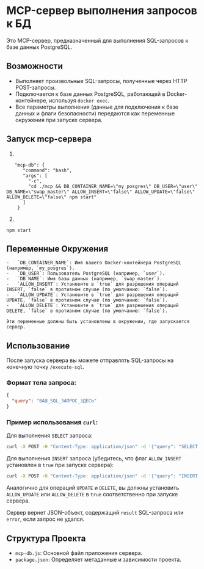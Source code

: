 # MCP-сервер выполнения запросов к БД

Это MCP-сервер, предназначенный для выполнения SQL-запросов к базе данных PostgreSQL.

## Возможности

-   Выполняет произвольные SQL-запросы, полученные через HTTP POST-запросы.
-   Подключается к базе данных PostgreSQL, работающей в Docker-контейнере, используя `docker exec`.
-   Все параметры выполнения (данные для подключения к базе данных и флаги безопасности) передаются как переменные окружения при запуске сервера.

## Запуск mcp-сервера

1.
```
   "mcp-db": {
      "command": "bash",
      "args": [
        "-c",
        "cd ./mcp && DB_CONTAINER_NAME=\"my_posgres\" DB_USER=\"user\" DB_NAME=\"swap_master\" ALLOW_INSERT=\"false\" ALLOW_UPDATE=\"false\" ALLOW_DELETE=\"false\" npm start"
      ]
    }
```

2. 
```npm start```

## Переменные Окружения
    -   `DB_CONTAINER_NAME`: Имя вашего Docker-контейнера PostgreSQL (например, `my_posgres`).
    -   `DB_USER`: Пользователь PostgreSQL (например, `user`).
    -   `DB_NAME`: Имя базы данных (например, `swap_master`).
    -   `ALLOW_INSERT`: Установите в `true` для разрешения операций INSERT, `false` в противном случае (по умолчанию: `false`).
    -   `ALLOW_UPDATE`: Установите в `true` для разрешения операций UPDATE, `false` в противном случае (по умолчанию: `false`).
    -   `ALLOW_DELETE`: Установите в `true` для разрешения операций DELETE, `false` в противном случае (по умолчанию: `false`).

    Эти переменные должны быть установлены в окружении, где запускается сервер.

## Использование

После запуска сервера вы можете отправлять SQL-запросы на конечную точку `/execute-sql`.

### Формат тела запроса:

```json
{
  "query": "ВАШ_SQL_ЗАПРОС_ЗДЕСЬ"
}
```

### Пример использования `curl`:

Для выполнения `SELECT` запроса:

```bash
curl -X POST -H "Content-Type: application/json" -d '{"query": "SELECT * FROM contracts;"}' http://localhost:3002/execute-sql
```

Для выполнения `INSERT` запроса (убедитесь, что флаг `ALLOW_INSERT` установлен в `true` при запуске сервера):

```bash
curl -X POST -H "Content-Type: application/json" -d '{"query": "INSERT INTO your_table (column1) VALUES ('value1');"}' http://localhost:3002/execute-sql
```

Аналогично для операций `UPDATE` и `DELETE`, вы должны установить `ALLOW_UPDATE` или `ALLOW_DELETE` в `true` соответственно при запуске сервера.

Сервер вернет JSON-объект, содержащий `result` SQL-запроса или `error`, если запрос не удался.

## Структура Проекта

-   `mcp-db.js`: Основной файл приложения сервера.
-   `package.json`: Определяет метаданные и зависимости проекта. 